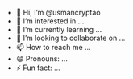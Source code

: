 - 👋 Hi, I’m @usmancryptao
- 👀 I’m interested in ...
- 🌱 I’m currently learning ...
- 💞️ I’m looking to collaborate on ...
- 📫 How to reach me ...
- 😄 Pronouns: ...
- ⚡ Fun fact: ...

<!---
usmancryptao/usmancryptao is a ✨ special ✨ repository because its `README.md` (this file) appears on your GitHub profile.
You can click the Preview link to take a look at your changes.
--->
